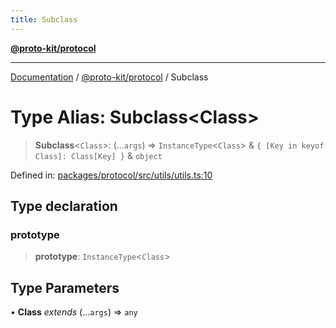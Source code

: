 ```yaml
---
title: Subclass
---
```


[**@proto-kit/protocol**](../README.md)

***

[Documentation](../../../README.md) / [@proto-kit/protocol](../README.md) / Subclass

# Type Alias: Subclass\<Class\>

> **Subclass**\<`Class`\>: (...`args`) => `InstanceType`\<`Class`\> & `{ [Key in keyof Class]: Class[Key] }` & `object`

Defined in: [packages/protocol/src/utils/utils.ts:10](https://github.com/proto-kit/framework/blob/28efa802e3737fc3b77339148b307ef7246f3ef1/packages/protocol/src/utils/utils.ts#L10)

## Type declaration

### prototype

> **prototype**: `InstanceType`\<`Class`\>

## Type Parameters

• **Class** *extends* (...`args`) => `any`
